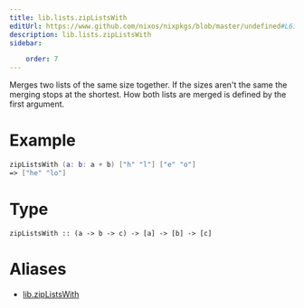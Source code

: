 ```yaml
---
title: lib.lists.zipListsWith
editUrl: https://www.github.com/nixos/nixpkgs/blob/master/undefined#L613C5
description: lib.lists.zipListsWith
sidebar:

    order: 7
---
```


Merges two lists of the same size together. If the sizes aren't the same
the merging stops at the shortest. How both lists are merged is defined
by the first argument.

# Example

```nix
zipListsWith (a: b: a + b) ["h" "l"] ["e" "o"]
=> ["he" "lo"]
```

# Type

```
zipListsWith :: (a -> b -> c) -> [a] -> [b] -> [c]
```


# Aliases

- [lib.zipListsWith](/nix-doc-comments/reference/lib/lib-ziplistswith)


